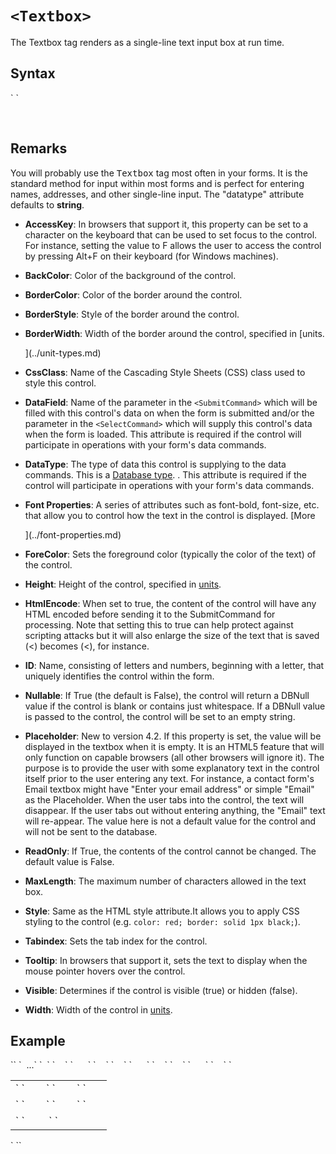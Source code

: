 # `<Textbox>`





The Textbox tag renders as a single-line text input box at run time.



## Syntax

<div xmlns="">`<Textbox`  
`   AccessKey="_string_"  
    BackColor="_color name_|#dddddd"  
    BorderColor="_color name_|#dddddd"  
    BorderStyle="**NotSet**|None|Dotted|Dashed|Solid|Double|Groove|Ridge| Inset|Outset"  
    BorderWidth="_size_"  
    CssClass="_string_"  
    DataField="_string_"  
    DataType="**string**|int32|int64|boolean|...."  
    Font-Bold="True|**False**"  
    Font-Italic="True|**False**"  
    Font-Names="_string_"  
    Font-Overline="True|**False**"  
    Font-Size="_string_|Smaller|Larger|XX-Small|X-Small|Small|Medium| Large|X-Large|XX-Large"  
    Font-Strikeout="True|**False**"  
    Font-Underline="True|**False**"  
    ForeColor="_color name_|#dddddd"  
    Height="_size_"  
    HtmlEncode="True|F**alse**"  
    ID="_string_"  
    MaxLength="_integer_"  
    Nullable="True|**False**"  
    Placeholder="_string_"  
    ReadOnly="True|**False**"  
    Style="_string_"  
    TabIndex="_integer_"  
    ToolTip="_string_"  
    Visible="**True**|False"  
    Width="_size_"  
``/> `</div>

 

## Remarks

You will probably use the <span style="font-family: monospace;">Textbox</span> tag most often in your forms. It is the standard method for input within most forms and is perfect for entering names, addresses, and other single-line input. The "datatype" attribute defaults to **string**.

*   **AccessKey**: In browsers that support it, this property can be set to a character on the keyboard that can be used to set focus to the control. For instance, setting the value to F allows the user to access the control by pressing Alt+F on their keyboard (for Windows machines).  

*   **BackColor**: Color of the background of the control.  

*   **BorderColor**: Color of the border around the control.  

*   **BorderStyle**: Style of the border around the control.  

*   **BorderWidth**: Width of the border around the control, specified in [units.  

    ](../unit-types.md)
*   **CssClass**: Name of the Cascading Style Sheets (CSS) class used to style this control.  

*   **DataField**: Name of the parameter in the `<SubmitCommand>` which will be filled with this control's data on when the form is submitted and/or the parameter in the `<SelectCommand>` which will supply this control's data when the form is loaded. This attribute is required if the control will participate in operations with your form's data commands.  

*   **DataType**: The type of data this control is supplying to the data commands. This is a [Database type](../data-types.md). . This attribute is required if the control will participate in operations with your form's data commands.  

*   **Font Properties**: A series of attributes such as font-bold, font-size, etc. that allow you to control how the text in the control is displayed. [More  

    ](../font-properties.md)
*   **ForeColor**: Sets the foreground color (typically the color of the text) of the control.  

*   **Height**: Height of the control, specified in [units](../unit-types.md).  

*   **HtmlEncode**: When set to true, the content of the control will have any HTML encoded before sending it to the SubmitCommand for processing. Note that setting this to true can help protect against scripting attacks but it will also enlarge the size of the text that is saved (<) becomes (&lt;), for instance.  

*   **ID**: Name, consisting of letters and numbers, beginning with a letter, that uniquely identifies the control within the form.  

*   **Nullable**: If True (the default is False), the control will return a DBNull value if the control is blank or contains just whitespace. If a DBNull value is passed to the control, the control will be set to an empty string.  

*   **Placeholder**: New to version 4.2\. If this property is set, the value will be displayed in the textbox when it is empty. It is an HTML5 feature that will only function on capable browsers (all other browsers will ignore it). The purpose is to provide the user with some explanatory text in the control itself prior to the user entering any text. For instance, a contact form's Email textbox might have "Enter your email address" or simple "Email" as the Placeholder. When the user tabs into the control, the text will disappear. If the user tabs out without entering anything, the "Email" text will re-appear. The value here is not a default value for the control and will not be sent to the database.  

*   **ReadOnly**: If True, the contents of the control cannot be changed. The default value is False.  

*   **MaxLength**: The maximum number of characters allowed in the text box.  

*   **Style**: Same as the HTML style attribute.It allows you to apply CSS styling to the control (e.g. `color: red; border: solid 1px black;`).  

*   **Tabindex**: Sets the tab index for the control.  

*   **Tooltip**: In browsers that support it, sets the text to display when the mouse pointer hovers over the control.  

*   **Visible**: Determines if the control is visible (true) or hidden (false).  

*   **Width**: Width of the control in [units](../unit-types.md).  



## Example

<div>`<AddForm>`  
`  ...`  
`  <table>`  
`    <tr>`  
`      <td>`  
`        <Label for="txtFirstName" text="First Name" />`  
`        <Textbox id="txtFirstName" datafield="FirstName" datatype="string" />`  
`      </td>`  
`    </tr>`  
`    <tr>`  
`      <td>`  
`        <Label for="txtLastName" text="Last Name" />`  
`        <Textbox id="txtLastName" datafield="LastName" datatype="string" />`  
`       </td>`  
`    </tr>`  
`    <tr>`  
`      <td colspan="2">`  
`        <AdduButton text="Add"/>&nbsp;<CancelButton text="Cancel"/>`  
`      </td>`  
`    </tr>`  
`  </table>`  
`</AddForm>`  

</div>

